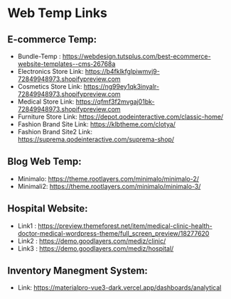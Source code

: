# Web Temp Links

## E-commerce Temp:
- Bundle-Temp : https://webdesign.tutsplus.com/best-ecommerce-website-templates--cms-26768a
- Electronics Store Link: https://b4fklkfglpiwmvj9-72849948973.shopifypreview.com
- Cosmetics Store Link: https://ng99ey1qk3inyalr-72849948973.shopifypreview.com
- Medical Store Link: https://qfmf3f2mvgaj01bk-72849948973.shopifypreview.com
- Furniture Store Link: https://depot.qodeinteractive.com/classic-home/
- Fashion Brand Site Link: https://klbtheme.com/clotya/
- Fashion Brand Site2 Link: https://suprema.qodeinteractive.com/suprema-shop/

## Blog Web Temp:
- Minimalo: https://theme.rootlayers.com/minimalo/minimalo-2/
- Minimali2: https://theme.rootlayers.com/minimalo/minimalo-3/

## Hospital Website:
- Link1 : https://preview.themeforest.net/item/medical-clinic-health-doctor-medical-wordpress-theme/full_screen_preview/18277620
- Link2 : https://demo.goodlayers.com/mediz/clinic/
- Link3 : https://demo.goodlayers.com/mediz/hospital/


## Inventory Manegment System:
- Link: https://materialpro-vue3-dark.vercel.app/dashboards/analytical
